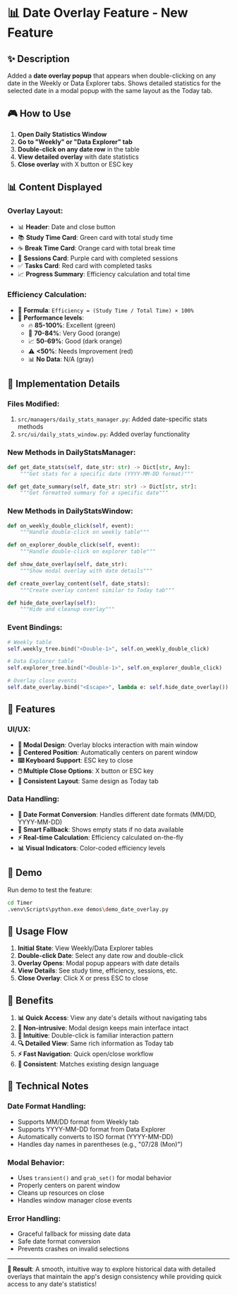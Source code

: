 # 📊 Date Overlay Feature - New Feature

## ✨ Description
Added a **date overlay popup** that appears when double-clicking on any date in the Weekly or Data Explorer tabs. Shows detailed statistics for the selected date in a modal popup with the same layout as the Today tab.

## 🎮 How to Use

1. **Open Daily Statistics Window**
2. **Go to "Weekly" or "Data Explorer" tab**
3. **Double-click on any date row** in the table
4. **View detailed overlay** with date statistics
5. **Close overlay** with X button or ESC key

## 📊 Content Displayed

### **Overlay Layout:**
- 📊 **Header**: Date and close button
- 📚 **Study Time Card**: Green card with total study time
- ☕ **Break Time Card**: Orange card with total break time  
- 🎯 **Sessions Card**: Purple card with completed sessions
- ✅ **Tasks Card**: Red card with completed tasks
- 📈 **Progress Summary**: Efficiency calculation and total time

### **Efficiency Calculation:**
- 📐 **Formula**: `Efficiency = (Study Time / Total Time) × 100%`
- 🎯 **Performance levels**:
  - 🔥 **85-100%**: Excellent (green)
  - 💪 **70-84%**: Very Good (orange)
  - 📈 **50-69%**: Good (dark orange)
  - ⚠️ **<50%**: Needs Improvement (red)
  - 📊 **No Data**: N/A (gray)

## 🔧 Implementation Details

### **Files Modified:**
1. `src/managers/daily_stats_manager.py`: Added date-specific stats methods
2. `src/ui/daily_stats_window.py`: Added overlay functionality

### **New Methods in DailyStatsManager:**
```python
def get_date_stats(self, date_str: str) -> Dict[str, Any]:
    """Get stats for a specific date (YYYY-MM-DD format)"""

def get_date_summary(self, date_str: str) -> Dict[str, str]:
    """Get formatted summary for a specific date"""
```

### **New Methods in DailyStatsWindow:**
```python
def on_weekly_double_click(self, event):
    """Handle double-click on weekly table"""

def on_explorer_double_click(self, event):
    """Handle double-click on explorer table"""

def show_date_overlay(self, date_str):
    """Show modal overlay with date details"""

def create_overlay_content(self, date_stats):
    """Create overlay content similar to Today tab"""

def hide_date_overlay(self):
    """Hide and cleanup overlay"""
```

### **Event Bindings:**
```python
# Weekly table
self.weekly_tree.bind("<Double-1>", self.on_weekly_double_click)

# Data Explorer table  
self.explorer_tree.bind("<Double-1>", self.on_explorer_double_click)

# Overlay close events
self.date_overlay.bind("<Escape>", lambda e: self.hide_date_overlay())
```

## 🎯 Features

### **UI/UX:**
- **📱 Modal Design**: Overlay blocks interaction with main window
- **🎨 Centered Position**: Automatically centers on parent window
- **⌨️ Keyboard Support**: ESC key to close
- **🖱️ Multiple Close Options**: X button or ESC key
- **🎪 Consistent Layout**: Same design as Today tab

### **Data Handling:**
- **📅 Date Format Conversion**: Handles different date formats (MM/DD, YYYY-MM-DD)
- **🔄 Smart Fallback**: Shows empty stats if no data available
- **⚡ Real-time Calculation**: Efficiency calculated on-the-fly
- **📊 Visual Indicators**: Color-coded efficiency levels

## 🚀 Demo

Run demo to test the feature:
```bash
cd Timer
.venv\Scripts\python.exe demos\demo_date_overlay.py
```

## 📸 Usage Flow

1. **Initial State**: View Weekly/Data Explorer tables
2. **Double-click Date**: Select any date row and double-click
3. **Overlay Opens**: Modal popup appears with date details
4. **View Details**: See study time, efficiency, sessions, etc.
5. **Close Overlay**: Click X or press ESC to close

## 🎯 Benefits

1. **📊 Quick Access**: View any date's details without navigating tabs
2. **🎪 Non-intrusive**: Modal design keeps main interface intact
3. **📱 Intuitive**: Double-click is familiar interaction pattern
4. **🔍 Detailed View**: Same rich information as Today tab
5. **⚡ Fast Navigation**: Quick open/close workflow
6. **🎨 Consistent**: Matches existing design language

## 🔄 Technical Notes

### **Date Format Handling:**
- Supports MM/DD format from Weekly tab
- Supports YYYY-MM-DD format from Data Explorer
- Automatically converts to ISO format (YYYY-MM-DD)
- Handles day names in parentheses (e.g., "07/28 (Mon)")

### **Modal Behavior:**
- Uses `transient()` and `grab_set()` for modal behavior
- Properly centers on parent window
- Cleans up resources on close
- Handles window manager close events

### **Error Handling:**
- Graceful fallback for missing date data
- Safe date format conversion
- Prevents crashes on invalid selections

---

**🎯 Result**: A smooth, intuitive way to explore historical data with detailed overlays that maintain the app's design consistency while providing quick access to any date's statistics!
